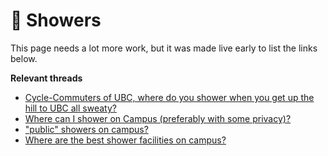 # 🚿 Showers

This page needs a lot more work, but it was made live early to list the links below.

**Relevant threads**
- [Cycle-Commuters of UBC, where do you shower when you get up the hill to UBC all sweaty?](https://old.reddit.com/r/UBC/comments/co2mpm/cyclecommuters_of_ubc_where_do_you_shower_when/)
- [Where can I shower on Campus (preferably with some privacy)?](https://www.reddit.com/r/UBC/comments/8am7vk/where_can_i_shower_on_campus_preferably_with_some/)
- ["public" showers on campus?](https://www.reddit.com/r/UBC/comments/3lrp5w/public_showers_on_campus/)
- [Where are the best shower facilities on campus?](https://www.reddit.com/r/UBC/comments/2a9l75/where_are_the_best_shower_facilities_on_campus/)
